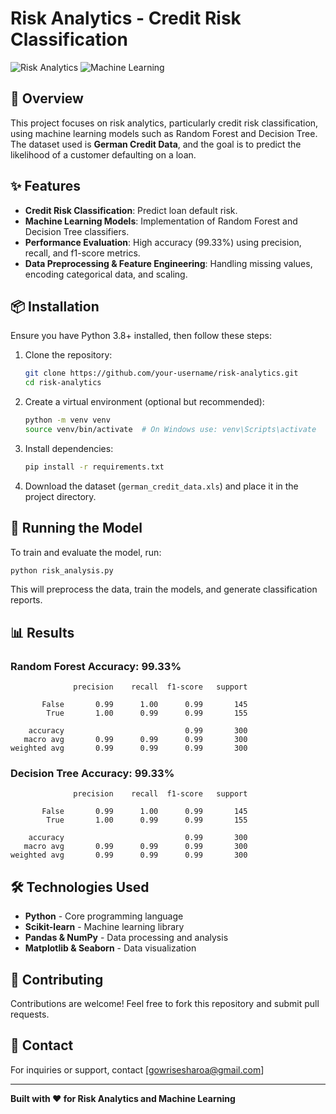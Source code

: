 # Risk Analytics - Credit Risk Classification

![Risk Analytics](https://img.shields.io/badge/Built%20With-Python-blue)
![Machine Learning](https://img.shields.io/badge/ML-Random%20Forest%20%7C%20Decision%20Tree-green)

## 🚀 Overview
This project focuses on risk analytics, particularly credit risk classification, using machine learning models such as Random Forest and Decision Tree. The dataset used is **German Credit Data**, and the goal is to predict the likelihood of a customer defaulting on a loan.

## ✨ Features
- **Credit Risk Classification**: Predict loan default risk.
- **Machine Learning Models**: Implementation of Random Forest and Decision Tree classifiers.
- **Performance Evaluation**: High accuracy (99.33%) using precision, recall, and f1-score metrics.
- **Data Preprocessing & Feature Engineering**: Handling missing values, encoding categorical data, and scaling.

## 📦 Installation
Ensure you have Python 3.8+ installed, then follow these steps:

1. Clone the repository:
   ```bash
   git clone https://github.com/your-username/risk-analytics.git
   cd risk-analytics
   ```
2. Create a virtual environment (optional but recommended):
   ```bash
   python -m venv venv
   source venv/bin/activate  # On Windows use: venv\Scripts\activate
   ```
3. Install dependencies:
   ```bash
   pip install -r requirements.txt
   ```
4. Download the dataset (`german_credit_data.xls`) and place it in the project directory.

## 🚀 Running the Model
To train and evaluate the model, run:
```bash
python risk_analysis.py
```
This will preprocess the data, train the models, and generate classification reports.

## 📊 Results
### Random Forest Accuracy: **99.33%**
```
              precision    recall  f1-score   support

       False       0.99      1.00      0.99       145
        True       1.00      0.99      0.99       155

    accuracy                           0.99       300
   macro avg       0.99      0.99      0.99       300
weighted avg       0.99      0.99      0.99       300
```

### Decision Tree Accuracy: **99.33%**
```
              precision    recall  f1-score   support

       False       0.99      1.00      0.99       145
        True       1.00      0.99      0.99       155

    accuracy                           0.99       300
   macro avg       0.99      0.99      0.99       300
weighted avg       0.99      0.99      0.99       300
```

## 🛠️ Technologies Used
- **Python** - Core programming language
- **Scikit-learn** - Machine learning library
- **Pandas & NumPy** - Data processing and analysis
- **Matplotlib & Seaborn** - Data visualization

## 🤝 Contributing
Contributions are welcome! Feel free to fork this repository and submit pull requests.



## 📧 Contact
For inquiries or support, contact [gowrisesharoa@gmail.com]

---
**Built with ❤️ for Risk Analytics and Machine Learning**

